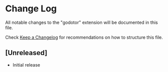 # Change Log

All notable changes to the "godotor" extension will be documented in this file.

Check [Keep a Changelog](http://keepachangelog.com/) for recommendations on how to structure this file.

## [Unreleased]

- Initial release